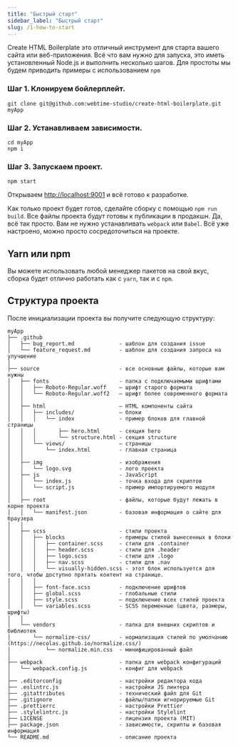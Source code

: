 ```yaml
---
title: "Быстрый старт"
sidebar_label: "Быстрый старт"
slug: /1-how-to-start
---
```


Create HTML Boilerplate это отличный инструмент для старта вашего сайта или веб-приложения. Всё что вам нужно для
запуска, это иметь установленный Node.js и выполнить несколько шагов. Для простоты мы будем приводить примеры с
использованием `npm`

### Шаг 1. Клонируем бойлерплейт.

```
git clone git@github.com:webtime-studio/create-html-boilerplate.git myApp
```

### Шаг 2. Устанавливаем зависимости.

```
cd myApp
npm i
```

### Шаг 3. Запускаем проект.

```
npm start
```

Открываем [http://localhost:9001](http://localhost:9001) и всё готово к разработке.

Как только проект будет готов, сделайте сборку с помощью `npm run build`. Все файлы проекта будут готовы к публикации в
продакшн. Да, всё так просто. Вам не нужно устанавливать `webpack` или `Babel`. Всё уже настроено, можно просто
сосредоточиться на проекте.

## Yarn или npm

Вы можете использовать любой менеджер пакетов на свой вкус, сборка будет отлично работать как с `yarn`, так и с `npm`.

## Структура проекта

После инициализации проекта вы получите следующую структуру:

```
myApp
├── .github
│   ├── bug_report.md              - шаблон для создания issue
│   └── feature_request.md         - шаблон для создания запроса на улучшение
│
├── source                         - все основные файлы, которые вам нужны
│   ├── fonts                      - папка с подключаемыми шрифтами
│   │   ├── Roboto-Regular.woff    – шрифт старого формата
│   │   └── Roboto-Regular.woff2   – шрифт более современного формата
│   │
│   ├── html                       – HTML компоненты сайта
│   │   ├── includes/              – блоки
│   │   │   └── index              - пример блоков для главной страницы
│   │   │       ├── hero.html      - секция hero
│   │   │       └── structure.html - секция structure
│   │   └── views/                 – страницы
│   │       └── index.html         - главная страница
│   │
│   ├── img                        - изображения
│   │   └── logo.svg               - лого проекта
│   ├── js                         - JavaScript
│   │   └── index.js               - точка входа для скриптов
│   │   └── script.js              - пример импортируемого модуля
│   │
│   ├── root                       - файлы, которые будут лежать в корне проекта
│   │   └── manifest.json          - базовая информация о сайте для браузера
│   │
│   ├── scss                       - стили проекта
│   │   ├── blocks                 - примеры стилей вынесенных в блоки
│   │   │   ├── container.scss     - стили для .container
│   │   │   ├── header.scss        - стили для .header
│   │   │   ├── logo.scss          - стили для .logo
│   │   │   ├── nav.scss           - стили для .nav
│   │   │   └── visually-hidden.scss - этот блок используется для того, чтобы доступно прятать контент на странице.
│   │   │
│   │   ├── font-face.scss         - подключение шрифтов
│   │   ├── global.scss            - глобальные стили
│   │   ├── style.scss             – подключение всех стилей проекта
│   │   └── variables.scss         - SCSS переменные (цвета, размеры, шрифты)
│   │
│   └── vendors                    - папка для внешних скриптов и библиотек
│       └── normalize-css/         - нормализация стилей по умолчанию (https://necolas.github.io/normalize.css/)
│           └── normalize.min.css  - минифицированный файл
│
├── webpack                        - папка для webpack конфигураций
│   └── webpack.config.js          - конфиг для webpack
│
├── .editorconfig                  - настройки редактора кода
├── .eslintrc.js                   - настройки JS линтера
├── .gitattributes                 - технический файл для Git
├── .gitignore                     - файлы/папки игнорируемые Git
├── .prettierrc                    - настройки Prettier
├── .stylelintrc.js                - настройки Stylelint
├── LICENSE                        - лицензия проекта (MIT)
├── package.json                   - зависимости, скрипты и базовая информация
└── README.md                      - описание проекта
```
